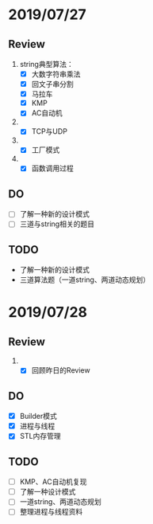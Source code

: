 # 2019/07/27
## Review
1. string典型算法：
   - [x] 大数字符串乘法
   - [x] 回文子串分割
   - [x] 马拉车
   - [x] KMP
   - [x] AC自动机   
2. - [x] TCP与UDP 
3. - [x] 工厂模式
4. - [x] 函数调用过程

## DO
- [ ] 了解一种新的设计模式
- [ ] 三道与string相关的题目

## TODO
- 了解一种新的设计模式
- 三道算法题（一道string、两道动态规划）

# 2019/07/28
## Review
1. - [x] 回顾昨日的Review

## DO
- [x] Builder模式
- [x] 进程与线程
- [x] STL内存管理
  
## TODO
- [ ] KMP、AC自动机复现
- [ ] 了解一种设计模式
- [ ] 一道string、两道动态规划
- [ ] 整理进程与线程资料